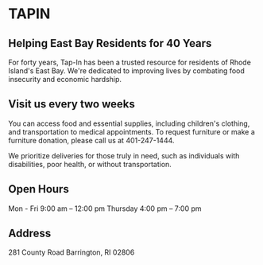 # TAPIN
## Helping East Bay Residents for 40 Years
For forty years, Tap-In has been a trusted resource for residents of Rhode Island's East Bay. We're dedicated to improving lives by combating food insecurity and economic hardship. 
## Visit us every two weeks 
You can access food and essential supplies, including children's clothing, and transportation to medical appointments. To request furniture or make a furniture donation, please call us at 401-247-1444.
 
We prioritize deliveries for those truly in need, such as individuals with disabilities, poor health, or without transportation.
## Open Hours
Mon - Fri    9:00 am – 12:00 pm
Thursday     4:00 pm – 7:00 pm
## Address
281 County Road
Barrington, RI 02806
